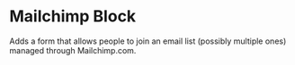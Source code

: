 # Mailchimp Block
Adds a form that allows people to join an email list (possibly multiple ones) managed through Mailchimp.com.